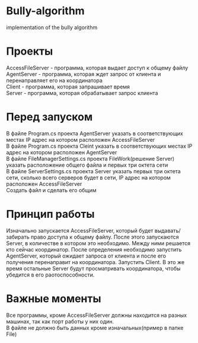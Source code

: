 # Bully-algorithm
implementation of the bully algorithm
# Проекты
AccessFileServer - программа, которая выдает доступ к общему файлу  
AgentServer - программа, которая ждет запрос от клиента и перенаправляет его на координатора  
Client - программа, которая запрашивает время  
Server - программа, которая обрабатывает запрос клиента  
# Перед запуском
В файле Program.cs проекта AgentServer указать в соответствующих местах IP адрес на котором расположен AccessFileServer  
В файле Program.cs проекта Cleint указать в соответствующих местах IP адрес на котором расположен AgentServer  
В файле FileManagerSettings.cs проекта FileWork(решение Server) указать расположение общего файла и первых три октета сети  
В файле ServerSettings.cs проекта Server указать первых три октета сети, сколько всего серверов будет в сети, IP адрес на котором расположен AccessFileServer  
Создать файл и сделать его общим
# Принцип работы
Изначально запускается AccessFileServer, который будет выдавать/забирать право доступа к общему файлу. После этого запускаются Server, в количестве в котором это необходимо.
Между ними решается кто сейчас координатор. После определения необходимо запустить AgentServer, который ожидает запроса от клиента и после его получения перенаправит на координатора. Запустить Client.
В это же время остальные Server будут просматривать координатора, чтобы убедится в его раотоспособности.
# Важные моменты
Все программы, кроме AccessFileServer должны находится на разных машинах, так как порт работы у них один.  
В файле не должно быть данных кроме изначальных(пример в папке File)
